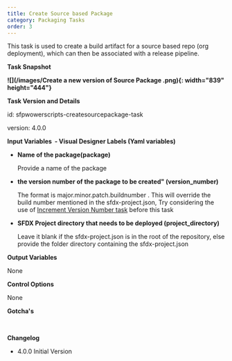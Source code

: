 ```yaml
---
title: Create Source based Package 
category: Packaging Tasks
order: 3
---
```


This task is used to create a build artifact for a source based repo (org deployment), which can then be associated with a release pipeline.

**Task Snapshot**

**![](/images/Create a new version of Source Package .png){: width="839" height="444"}**

**Task Version and Details**

id: sfpwowerscripts-createsourcepackage-task

version: 4.0.0

**Input Variables&nbsp; - Visual Designer Labels (Yaml variables)**

* **Name of the package(package)**

  Provide a name of the package

* **the version number of the package to be created" (version\_number)**

  The format is major.minor.patch.buildnumber . This will override the build number mentioned in the sfdx-project.json, Try considering the use of [Increment Version Number task](/Tasks/Packaging-Tasks/Increment%20Version%20number%20of%20a%20package/) before this task

* **SFDX Project directory that needs to be deployed (project\_directory)**

  Leave it blank if the sfdx-project.json is in the root of the repository, else provide the folder directory containing the sfdx-project.json

**Output Variables**

None

**Control Options**

None

**Gotcha's**

&nbsp;

**Changelog**

* 4\.0.0 Initial Version